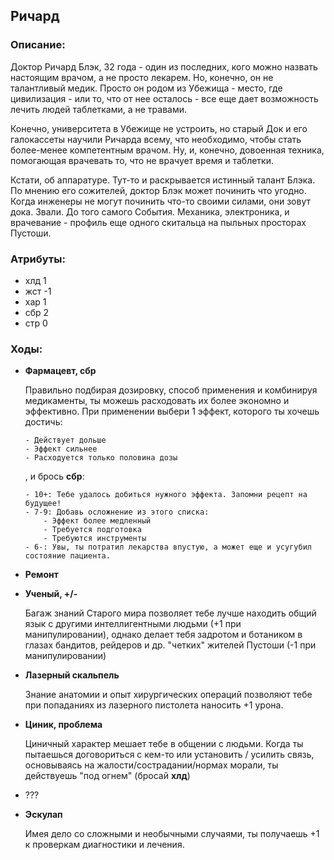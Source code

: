 ## Ричард

### Описание:

Доктор Ричард Блэк, 32 года - один из последних, кого можно назвать настоящим врачом, а не просто лекарем. Но, конечно, он не талантливый медик. Просто он родом из Убежища - место, где цивилизация - или то, что от нее осталось - все еще дает возможность лечить людей таблетками, а не травами.

Конечно, университета в Убежище не устроить, но старый Док и его галокассеты научили Ричарда всему, что необходимо, чтобы стать более-менее компетентным врачом. Ну, и, конечно, довоенная техника, помогающая врачевать то, что не врачует время и таблетки.

Кстати, об аппаратуре. Тут-то и раскрывается истинный талант Блэка. По мнению его сожителей, доктор Блэк может починить что угодно. Когда инженеры не могут починить что-то своими силами, они зовут дока. Звали. До того самого События. Механика, электроника, и врачевание - профиль еще одного скитальца на пыльных просторах Пустоши.

### Атрибуты:

- хлд 1
- жст -1
- хар 1
- сбр 2
- стр 0

### Ходы:

- **Фармацевт, сбр**

    Правильно подбирая дозировку, способ применения и комбинируя медикаменты, ты можешь расходовать их более экономно и эффективно. При применении выбери 1 эффект, которого ты хочешь достичь:

      - Действует дольше
      - Эффект сильнее
      - Расходуется только половина дозы

    , и брось **сбр**:

      - 10+: Тебе удалось добиться нужного эффекта. Запомни рецепт на будущее!
      - 7-9: Добавь осложнение из этого списка:
          - Эффект более медленный
          - Требуется подготовка
          - Требуются инструменты
      - 6-: Увы, ты потратил лекарства впустую, а может еще и усугубил состояние пациента.

- **Ремонт**

    

- **Ученый, +/-**

    Багаж знаний Старого мира позволяет тебе лучше находить общий язык с другими интеллигентными людьми (+1 при манипулировании), однако делает тебя задротом и ботаником в глазах бандитов, рейдеров и др. "четких" жителей Пустоши (-1 при манипулировании)

- **Лазерный скальпель**

    Знание анатомии и опыт хирургических операций позволяют тебе при попаданиях из лазерного пистолета наносить +1 урона.

- **Циник, проблема**

    Циничный характер мешает тебе в общении с людьми. Когда ты пытаешься договориться с кем-то или установить / усилить связь, основываясь на жалости/сострадании/нормах морали, ты действуешь "под огнем" (бросай **хлд**)

- ???
- **Эскулап**

    Имея дело со сложными и необычными  случаями, ты получаешь +1 к проверкам диагностики и лечения.
